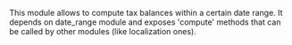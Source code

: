 This module allows to compute tax balances within a certain date range.
It depends on date_range module and exposes 'compute' methods that can
be called by other modules (like localization ones).
